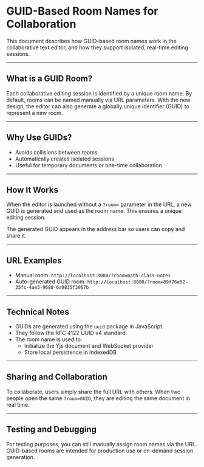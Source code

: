 
# GUID-Based Room Names for Collaboration

This document describes how GUID-based room names work in the collaborative text editor, and how they support isolated, real-time editing sessions.

---

## What is a GUID Room?

Each collaborative editing session is identified by a unique room name. By default, rooms can be named manually via URL parameters. With the new design, the editor can also generate a globally unique identifier (GUID) to represent a new room.

---

## Why Use GUIDs?

- Avoids collisions between rooms
- Automatically creates isolated sessions
- Useful for temporary documents or one-time collaboration

---

## How It Works

When the editor is launched without a `?room=` parameter in the URL, a new GUID is generated and used as the room name. This ensures a unique editing session.

The generated GUID appears in the address bar so users can copy and share it.

---

## URL Examples

- Manual room: `http://localhost:8080/?room=math-class-notes`
- Auto-generated GUID room: `http://localhost:8080/?room=89f76e62-35fc-4ae3-9688-6a9835f3967b`

---

## Technical Notes

- GUIDs are generated using the `uuid` package in JavaScript.
- They follow the RFC 4122 UUID v4 standard.
- The room name is used to:
  - Initialize the Yjs document and WebSocket provider
  - Store local persistence in IndexedDB

---

## Sharing and Collaboration

To collaborate, users simply share the full URL with others. When two people open the same `?room=GUID`, they are editing the same document in real time.

---

## Testing and Debugging

For testing purposes, you can still manually assign room names via the URL. GUID-based rooms are intended for production use or on-demand session generation.

